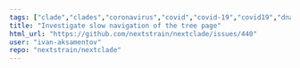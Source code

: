 ```yaml
---
tags: ["clade","clades","coronavirus","covid","covid-19","covid19","dna","help-wanted","influenza","ncov","neherlab","next-generation-sequencing","nextstrain","package-nextclade_web","research","rna","sars-cov-2","science","sequences","sequencing","strain","tfeat","virus"]
title: "Investigate slow navigation of the tree page"
html_url: "https://github.com/nextstrain/nextclade/issues/440"
user: "ivan-aksamentov"
repo: "nextstrain/nextclade"
---
```


